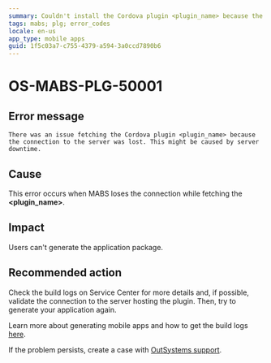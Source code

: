 ```yaml
---
summary: Couldn't install the Cordova plugin <plugin_name> because the plugin dependency <plugin_dependency> doesn't support this Cordova version.
tags: mabs; plg; error_codes
locale: en-us
app_type: mobile apps
guid: 1f5c03a7-c755-4379-a594-3a0ccd7890b6
---
```


# OS-MABS-PLG-50001

## Error message

`There was an issue fetching the Cordova plugin <plugin_name> because the
connection to the server was lost. This might be caused by server downtime.`

## Cause

This error occurs when MABS loses the connection while fetching the
**&lt;plugin_name&gt;**.

## Impact

Users can't generate the application package.

## Recommended action

Check the build logs on Service Center for more details and, if possible,
validate the connection to the server hosting the plugin. Then, try to generate
your application again.

Learn more about generating mobile apps and how to get the build logs
[here](https://success.outsystems.com/Documentation/11/Delivering_Mobile_Apps/Generate_and_Distribute_Your_Mobile_App#download-mobile-app-build-logs).

If the problem persists, create a case with [OutSystems
support](https://success.outsystems.com/Support).
